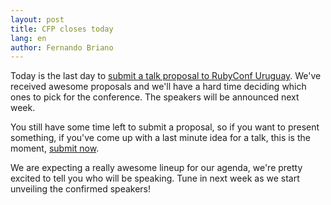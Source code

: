 ```yaml
---
layout: post
title: CFP closes today
lang: en
author: Fernando Briano
---
```

Today is the last day to [submit a talk proposal to RubyConf Uruguay](http://bit.ly/rubyconf-uy-2013-cfp). We've received awesome proposals and we'll have a hard time deciding which ones to pick for the conference. The speakers will be announced next week.

You still have some time left to submit a proposal, so if you want to present something, if you've come up with a last minute idea for a talk, this is the moment, [submit now](http://bit.ly/rubyconf-uy-2013-cfp).

We are expecting a really awesome lineup for our agenda, we're pretty excited to tell you who will be speaking. Tune in next week as we start unveiling the confirmed speakers!
